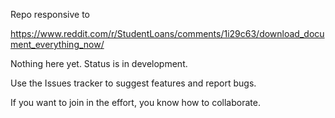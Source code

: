 Repo responsive to 

https://www.reddit.com/r/StudentLoans/comments/1i29c63/download_document_everything_now/

Nothing here yet.  Status is in development.

Use the Issues tracker to suggest features and report bugs.

If you want to join in the effort, you know how to collaborate.
